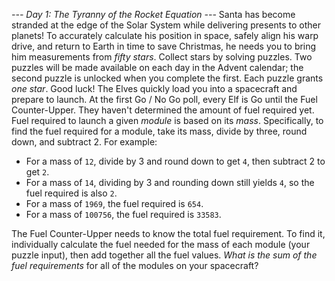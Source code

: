 *--- Day 1: The Tyranny of the Rocket Equation ---*
Santa has become stranded at the edge of the Solar System while delivering presents to other planets! To accurately calculate his position in space, safely align his warp drive, and return to Earth in time to save Christmas, he needs you to bring him measurements from *fifty stars*.
Collect stars by solving puzzles.  Two puzzles will be made available on each day in the Advent calendar; the second puzzle is unlocked when you complete the first.  Each puzzle grants *one star*. Good luck!
The Elves quickly load you into a spacecraft and prepare to launch.
At the first Go / No Go poll, every Elf is Go until the Fuel Counter-Upper.  They haven't determined the amount of fuel required yet.
Fuel required to launch a given *module* is based on its *mass*.  Specifically, to find the fuel required for a module, take its mass, divide by three, round down, and subtract 2.
For example:

- For a mass of `12`, divide by 3 and round down to get `4`, then subtract 2 to get `2`.
- For a mass of `14`, dividing by 3 and rounding down still yields `4`, so the fuel required is also `2`.
- For a mass of `1969`, the fuel required is `654`.
- For a mass of `100756`, the fuel required is `33583`.

The Fuel Counter-Upper needs to know the total fuel requirement.  To find it, individually calculate the fuel needed for the mass of each module (your puzzle input), then add together all the fuel values.
*What is the sum of the fuel requirements* for all of the modules on your spacecraft?
